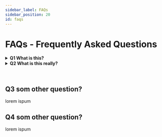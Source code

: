 ```yaml
---
sidebar_label: FAQs
sidebar_position: 20
id: faqs
---
```


# FAQs - Frequently Asked Questions
<!-- markdownlint-disable MD033 - makes html allowed -->

<details>
<summary>
<b>Q1 What is this?</b></summary>
lorem ispum
asd
</details>

<details>
<summary>
<b>Q2 What is this really?</b></summary>
lorem ispum
asd
</details>

&nbsp;

## Q3 som other question?

lorem ispum

## Q4 som other question?

lorem ispum